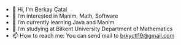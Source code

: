 - 👋 Hi, I’m Berkay Çatal
- 👀 I’m interested in Manim, Math, Software
- 🌱 I’m currently learning Java and Manim
- 💞️ I’m studying at Bilkent University Department of Mathematics
- 📫 How to reach me: You can send mail to brkyctl19@gmail.com

<!---
berkaycatal/berkaycatal is a ✨ special ✨ repository because its `README.md` (this file) appears on your GitHub profile.
You can click the Preview link to take a look at your changes.
--->
